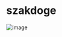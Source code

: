 # szakdoge
![image](https://github.com/user-attachments/assets/623a9bd6-1222-4ae9-9810-b02b484150d8)
